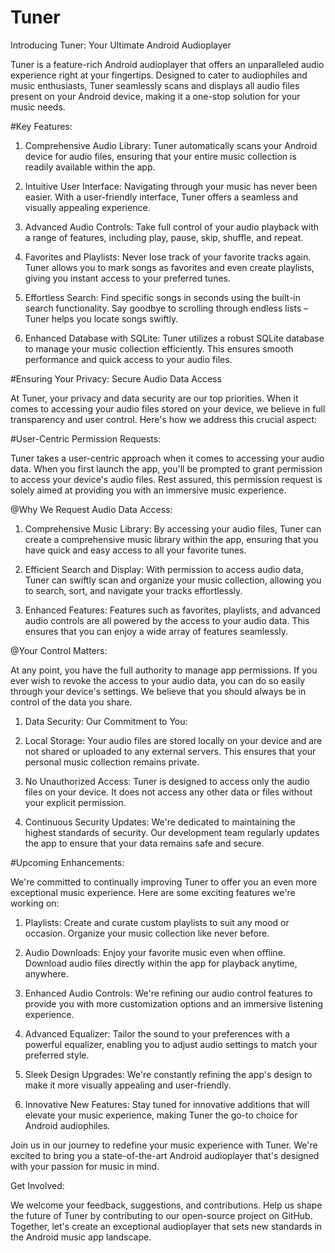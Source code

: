 # Tuner
Introducing Tuner: Your Ultimate Android Audioplayer

Tuner is a feature-rich Android audioplayer that offers an unparalleled audio experience right at your fingertips. Designed to cater to audiophiles and music enthusiasts, Tuner seamlessly scans and displays all audio files present on your Android device, making it a one-stop solution for your music needs.

#Key Features:

1. Comprehensive Audio Library: Tuner automatically scans your Android device for audio files, ensuring that your entire music collection is readily available within the app.

2. Intuitive User Interface: Navigating through your music has never been easier. With a user-friendly interface, Tuner offers a seamless and visually appealing experience.

3. Advanced Audio Controls: Take full control of your audio playback with a range of features, including play, pause, skip, shuffle, and repeat.

4. Favorites and Playlists: Never lose track of your favorite tracks again. Tuner allows you to mark songs as favorites and even create playlists, giving you instant access to your preferred tunes.

5. Effortless Search: Find specific songs in seconds using the built-in search functionality. Say goodbye to scrolling through endless lists – Tuner helps you locate songs swiftly.

6. Enhanced Database with SQLite: Tuner utilizes a robust SQLite database to manage your music collection efficiently. This ensures smooth performance and quick access to your audio files.

#Ensuring Your Privacy: Secure Audio Data Access

At Tuner, your privacy and data security are our top priorities. When it comes to accessing your audio files stored on your device, we believe in full transparency and user control. Here's how we address this crucial aspect:

#User-Centric Permission Requests:

Tuner takes a user-centric approach when it comes to accessing your audio data. When you first launch the app, you'll be prompted to grant permission to access your device's audio files. Rest assured, this permission request is solely aimed at providing you with an immersive music experience.

@Why We Request Audio Data Access:

1. Comprehensive Music Library: By accessing your audio files, Tuner can create a comprehensive music library within the app, ensuring that you have quick and easy access to all your favorite tunes.

2. Efficient Search and Display: With permission to access audio data, Tuner can swiftly scan and organize your music collection, allowing you to search, sort, and navigate your tracks effortlessly.

3. Enhanced Features: Features such as favorites, playlists, and advanced audio controls are all powered by the access to your audio data. This ensures that you can enjoy a wide array of features seamlessly.

@Your Control Matters:

At any point, you have the full authority to manage app permissions. If you ever wish to revoke the access to your audio data, you can do so easily through your device's settings. We believe that you should always be in control of the data you share.

1. Data Security: Our Commitment to You:

2. Local Storage: Your audio files are stored locally on your device and are not shared or uploaded to any external servers. This ensures that your personal music collection remains private.

3. No Unauthorized Access: Tuner is designed to access only the audio files on your device. It does not access any other data or files without your explicit permission.

4. Continuous Security Updates: We're dedicated to maintaining the highest standards of security. Our development team regularly updates the app to ensure that your data remains safe and secure.

#Upcoming Enhancements:

We're committed to continually improving Tuner to offer you an even more exceptional music experience. Here are some exciting features we're working on:

1. Playlists: Create and curate custom playlists to suit any mood or occasion. Organize your music collection like never before.

2. Audio Downloads: Enjoy your favorite music even when offline. Download audio files directly within the app for playback anytime, anywhere.

3. Enhanced Audio Controls: We're refining our audio control features to provide you with more customization options and an immersive listening experience.

4. Advanced Equalizer: Tailor the sound to your preferences with a powerful equalizer, enabling you to adjust audio settings to match your preferred style.

5. Sleek Design Upgrades: We're constantly refining the app's design to make it more visually appealing and user-friendly.

6. Innovative New Features: Stay tuned for innovative additions that will elevate your music experience, making Tuner the go-to choice for Android audiophiles.

Join us in our journey to redefine your music experience with Tuner. We're excited to bring you a state-of-the-art Android audioplayer that's designed with your passion for music in mind.

Get Involved:

We welcome your feedback, suggestions, and contributions. Help us shape the future of Tuner by contributing to our open-source project on GitHub. Together, let's create an exceptional audioplayer that sets new standards in the Android music app landscape.
